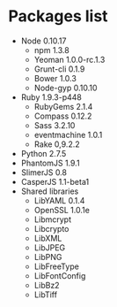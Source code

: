 # Packages list

  * Node 0.10.17
    * npm 1.3.8
    * Yeoman 1.0.0-rc.1.3
    * Grunt-cli 0.1.9
    * Bower 1.0.3
    * Node-gyp 0.10.10
  * Ruby 1.9.3-p448
    * RubyGems 2.1.4
    * Compass 0.12.2
    * Sass 3.2.10
    * eventmachine 1.0.1
    * Rake 0,9.2.2
  * Python 2.7.5
  * PhantomJS 1.9.1
  * SlimerJS 0.8
  * CasperJS 1.1-beta1
  * Shared libraries
    * LibYAML 0.1.4
    * OpenSSL 1.0.1e
    * Libmcrypt
    * Libcrypto
    * LibXML
    * LibJPEG
    * LibPNG 
    * LibFreeType
    * LibFontConfig
    * LibBz2
    * LibTiff